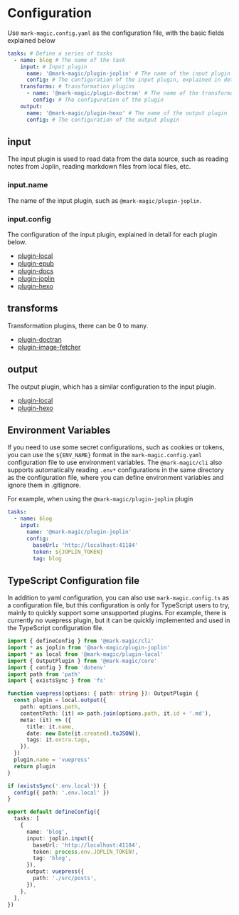 # Configuration

Use `mark-magic.config.yaml` as the configuration file, with the basic fields explained below

```yaml
tasks: # Define a series of tasks
  - name: blog # The name of the task
    input: # Input plugin
      name: '@mark-magic/plugin-joplin' # The name of the input plugin
      config: # The configuration of the input plugin, explained in detail for each plugin below
    transforms: # Transformation plugins
      - name: '@mark-magic/plugin-doctran' # The name of the transformation plugin
        config: # The configuration of the plugin
    output:
      name: '@mark-magic/plugin-hexo' # The name of the output plugin
      config: # The configuration of the output plugin
```

## input

The input plugin is used to read data from the data source, such as reading notes from Joplin, reading markdown files from local files, etc.

### input.name

The name of the input plugin, such as `@mark-magic/plugin-joplin`.

### input.config

The configuration of the input plugin, explained in detail for each plugin below.

- [plugin-local](./plugin/plugin-local.md#input)
- [plugin-epub](./plugin/plugin-epub.md)
- [plugin-docs](./plugin/plugin-docs.md)
- [plugin-joplin](./plugin/plugin-joplin.md)
- [plugin-hexo](./plugin/plugin-hexo.md)

## transforms

Transformation plugins, there can be 0 to many.

- [plugin-doctran](./plugin/plugin-doctran.md)
- [plugin-image-fetcher](./plugin/plugin-image-fetcher.md)

## output

The output plugin, which has a similar configuration to the input plugin.

- [plugin-local](./plugin/plugin-local.md#output)
- [plugin-hexo](./plugin/plugin-hexo.md)

## Environment Variables

If you need to use some secret configurations, such as cookies or tokens, you can use the `${ENV_NAME}` format in the `mark-magic.config.yaml` configuration file to use environment variables. The `@mark-magic/cli` also supports automatically reading `.env*` configurations in the same directory as the configuration file, where you can define environment variables and ignore them in .gitignore.

For example, when using the `@mark-magic/plugin-joplin` plugin

```yaml
tasks:
  - name: blog
    input:
      name: '@mark-magic/plugin-joplin'
      config:
        baseUrl: 'http://localhost:41184'
        token: ${JOPLIN_TOKEN}
        tag: blog
```

## TypeScript Configuration file

In addition to yaml configuration, you can also use `mark-magic.config.ts` as a configuration file, but this configuration is only for TypeScript users to try, mainly to quickly support some unsupported plugins.
For example, there is currently no vuepress plugin, but it can be quickly implemented and used in the TypeScript configuration file.

```ts
import { defineConfig } from '@mark-magic/cli'
import * as joplin from '@mark-magic/plugin-joplin'
import * as local from '@mark-magic/plugin-local'
import { OutputPlugin } from '@mark-magic/core'
import { config } from 'dotenv'
import path from 'path'
import { existsSync } from 'fs'

function vuepress(options: { path: string }): OutputPlugin {
  const plugin = local.output({
    path: options.path,
    contentPath: (it) => path.join(options.path, it.id + '.md'),
    meta: (it) => ({
      title: it.name,
      date: new Date(it.created).toJSON(),
      tags: it.extra.tags,
    }),
  })
  plugin.name = 'vuepress'
  return plugin
}

if (existsSync('.env.local')) {
  config({ path: '.env.local' })
}

export default defineConfig({
  tasks: [
    {
      name: 'blog',
      input: joplin.input({
        baseUrl: 'http://localhost:41184',
        token: process.env.JOPLIN_TOKEN!,
        tag: 'blog',
      }),
      output: vuepress({
        path: './src/posts',
      }),
    },
  ],
})
```

